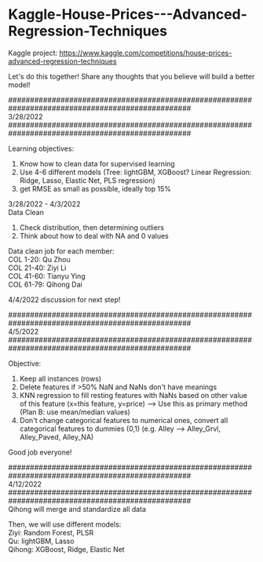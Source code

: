 # Kaggle-House-Prices---Advanced-Regression-Techniques
Kaggle project: https://www.kaggle.com/competitions/house-prices-advanced-regression-techniques

Let's do this together! Share any thoughts that you believe will build a better model!


################################################################################################## <br />
3/28/2022 <br />
################################################################################################## <br />

Learning objectives: 
1. Know how to clean data for supervised learning
2. Use 4-6 different models (Tree: lightGBM, XGBoost? Linear Regression: Ridge, Lasso, Elastic Net, PLS regression)
3. get RMSE as small as possible, ideally top 15%


3/28/2022 - 4/3/2022 <br />
Data Clean <br />
1) Check distribution, then determining outliers
2) Think about how to deal with NA and 0 values

Data clean job for each member: <br />
COL 1-20: Qu Zhou <br />
COL 21-40: Ziyi Li <br />
COL 41-60: Tianyu Ying <br />
COL 61-79: Qihong Dai <br />

4/4/2022 discussion for next step!

################################################################################################## <br />
4/5/2022 <br />
################################################################################################## <br />

Objective:
1. Keep all instances (rows)
2. Delete features if >50% NaN and NaNs don't have meanings
3. KNN regression to fill resting features with NaNs based on other value of this feature (x=this feature, y=price) --> Use this as primary method (Plan B: use mean/median values)
4. Don't change categorical features to numerical ones, convert all categorical features to dummies (0,1) (e.g. Alley --> Alley_Grvl, Alley_Paved, Alley_NA)

Good job everyone!

################################################################################################## <br />
4/12/2022 <br />
################################################################################################## <br />
Qihong will merge and standardize all data <br />

Then, we will use different models: <br />
Ziyi: Random Forest, PLSR <br />
Qu: lightGBM, Lasso <br />
Qihong: XGBoost, Ridge, Elastic Net <br />
